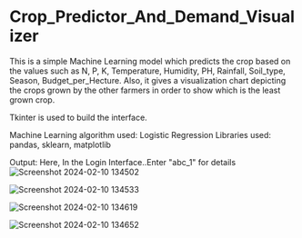 # Crop_Predictor_And_Demand_Visualizer
This is a simple Machine Learning model which predicts the crop based on the values such as N, P, K, Temperature, Humidity, PH, Rainfall, Soil_type, Season, Budget_per_Hecture. Also, it gives a visualization chart depicting the crops grown by the other farmers in order to show which is the least grown crop.

Tkinter is used to build the interface.

Machine Learning algorithm used: Logistic Regression
Libraries used: pandas, sklearn, matplotlib

Output: 
Here, In the Login Interface..Enter "abc_1" for details
![Screenshot 2024-02-10 134502](https://github.com/akhilapusapelly/Crop_Predictor_And_Demand_Visualizer/assets/86558975/86ca6bce-5668-4133-ae32-2d1fbf65c817)

![Screenshot 2024-02-10 134533](https://github.com/akhilapusapelly/Crop_Predictor_And_Demand_Visualizer/assets/86558975/769007b4-90d1-4891-94ac-61d6d06910f2)

![Screenshot 2024-02-10 134619](https://github.com/akhilapusapelly/Crop_Predictor_And_Demand_Visualizer/assets/86558975/0a2e7ef0-979f-42c4-bc1c-fe800918a6ee)

![Screenshot 2024-02-10 134652](https://github.com/akhilapusapelly/Crop_Predictor_And_Demand_Visualizer/assets/86558975/8663eeee-8ef9-43d1-aa20-7d3bbd01c18c)
